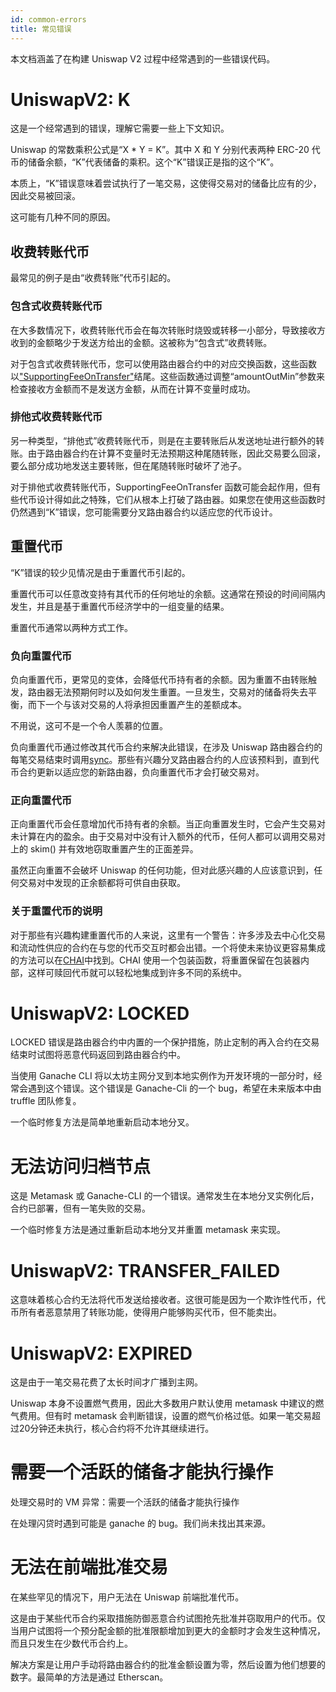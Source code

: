 ```yaml
---
id: common-errors
title: 常见错误
---
```


本文档涵盖了在构建 Uniswap V2 过程中经常遇到的一些错误代码。

# UniswapV2: K

这是一个经常遇到的错误，理解它需要一些上下文知识。

Uniswap 的常数乘积公式是“X * Y = K”。其中 X 和 Y 分别代表两种 ERC-20 代币的储备余额，“K”代表储备的乘积。这个“K”错误正是指的这个“K”。

本质上，“K”错误意味着尝试执行了一笔交易，这使得交易对的储备比应有的少，因此交易被回滚。

这可能有几种不同的原因。

## 收费转账代币

最常见的例子是由“收费转账”代币引起的。

### 包含式收费转账代币

在大多数情况下，收费转账代币会在每次转账时烧毁或转移一小部分，导致接收方收到的金额略少于发送方给出的金额。这被称为“包含式”收费转账。

对于包含式收费转账代币，您可以使用路由器合约中的对应交换函数，这些函数以["SupportingFeeOnTransfer"](../smart-contracts/router-02#swapexacttokensfortokenssupportingfeeontransfertokens)结尾。这些函数通过调整“amountOutMin”参数来检查接收方金额而不是发送方金额，从而在计算不变量时成功。

### 排他式收费转账代币

另一种类型，“排他式”收费转账代币，则是在主要转账后从发送地址进行额外的转账。由于路由器合约在计算不变量时无法预期这种尾随转账，因此交易要么回滚，要么部分成功地发送主要转账，但在尾随转账时破坏了池子。

对于排他式收费转账代币，SupportingFeeOnTransfer 函数可能会起作用，但有些代币设计得如此之特殊，它们从根本上打破了路由器。如果您在使用这些函数时仍然遇到“K”错误，您可能需要分叉路由器合约以适应您的代币设计。

## 重置代币

“K”错误的较少见情况是由于重置代币引起的。

重置代币可以任意改变持有其代币的任何地址的余额。这通常在预设的时间间隔内发生，并且是基于重置代币经济学中的一组变量的结果。

重置代币通常以两种方式工作。

### 负向重置代币

负向重置代币，更常见的变体，会降低代币持有者的余额。因为重置不由转账触发，路由器无法预期何时以及如何发生重置。一旦发生，交易对的储备将失去平衡，而下一个与该对交易的人将承担因重置产生的差额成本。

不用说，这可不是一个令人羡慕的位置。

负向重置代币通过修改其代币合约来解决此错误，在涉及 Uniswap 路由器合约的每笔交易结束时调用[sync](../smart-contracts/pair#sync)。那些有兴趣分叉路由器合约的人应该预料到，直到代币合约更新以适应您的新路由器，负向重置代币才会打破交易对。

### 正向重置代币

正向重置代币会任意增加代币持有者的余额。当正向重置发生时，它会产生交易对未计算在内的盈余。由于交易对中没有计入额外的代币，任何人都可以调用交易对上的 skim() 并有效地窃取重置产生的正面差异。

虽然正向重置不会破坏 Uniswap 的任何功能，但对此感兴趣的人应该意识到，任何交易对中发现的正余额都将可供自由获取。

### 关于重置代币的说明

对于那些有兴趣构建重置代币的人来说，这里有一个警告：许多涉及去中心化交易和流动性供应的合约在与您的代币交互时都会出错。一个将使未来协议更容易集成的方法可以在[CHAI](https://chai.money/about.html)中找到。CHAI 使用一个包装函数，将重置保留在包装器内部，这样可赎回代币就可以轻松地集成到许多不同的系统中。

# UniswapV2: LOCKED

LOCKED 错误是路由器合约中内置的一个保护措施，防止定制的再入合约在交易结束时试图将恶意代码返回到路由器合约中。

当使用 Ganache CLI 将以太坊主网分叉到本地实例作为开发环境的一部分时，经常会遇到这个错误。这个错误是 Ganache-Cli 的一个 bug，希望在未来版本中由 truffle 团队修复。

一个临时修复方法是简单地重新启动本地分叉。

# 无法访问归档节点

这是 Metamask 或 Ganache-CLI 的一个错误。通常发生在本地分叉实例化后，合约已部署，但有一笔失败的交易。

一个临时修复方法是通过重新启动本地分叉并重置 metamask 来实现。

# UniswapV2: TRANSFER_FAILED

这意味着核心合约无法将代币发送给接收者。这很可能是因为一个欺诈性代币，代币所有者恶意禁用了转账功能，使得用户能够购买代币，但不能卖出。

# UniswapV2: EXPIRED

这是由于一笔交易花费了太长时间才广播到主网。

Uniswap 本身不设置燃气费用，因此大多数用户默认使用 metamask 中建议的燃气费用。但有时 metamask 会判断错误，设置的燃气价格过低。如果一笔交易超过20分钟还未执行，核心合约将不允许其继续进行。

# 需要一个活跃的储备才能执行操作

处理交易时的 VM 异常：需要一个活跃的储备才能执行操作

在处理闪贷时遇到可能是 ganache 的 bug。我们尚未找出其来源。

# 无法在前端批准交易

在某些罕见的情况下，用户无法在 Uniswap 前端批准代币。

这是由于某些代币合约采取措施防御恶意合约试图抢先批准并窃取用户的代币。仅当用户试图将一个预分配金额的批准限额增加到更大的金额时才会发生这种情况，而且只发生在少数代币合约上。

解决方案是让用户手动将路由器合约的批准金额设置为零，然后设置为他们想要的数字。最简单的方法是通过 Etherscan。